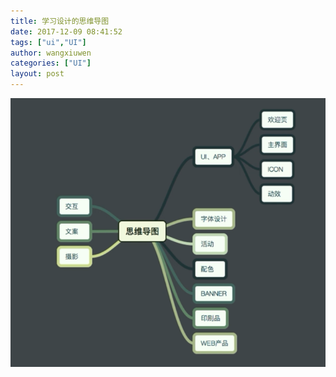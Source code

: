 ```yaml
---
title: 学习设计的思维导图
date: 2017-12-09 08:41:52
tags: ["ui","UI"]
author: wangxiuwen
categories: ["UI"]
layout: post
---
```


![image.png](/images/cc9207d1d360a23882f6bfc09e9b1dde.png)